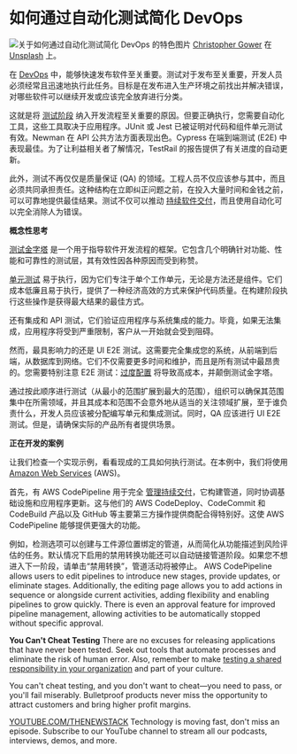 # 如何通过自动化测试简化 DevOps

![关于如何通过自动化测试简化 DevOps 的特色图片](https://cdn.thenewstack.io/media/2024/09/3ee66063-christopher-gower-m_hrflhgabo-unsplash-1024x682.jpg)
[Christopher Gower](https://unsplash.com/@cgower?utm_content=creditCopyText&utm_medium=referral&utm_source=unsplash) 在
[Unsplash](https://unsplash.com/photos/a-macbook-with-lines-of-code-on-its-screen-on-a-busy-desk-m_HRfLhgABo?utm_content=creditCopyText&utm_medium=referral&utm_source=unsplash) 上。

在 [DevOps](https://thenewstack.io/devops/) 中，能够快速发布软件至关重要。测试对于发布至关重要，开发人员必须经常且迅速地执行此任务。目标是在发布进入生产环境之前找出并解决错误，对哪些软件可以继续开发或应该完全放弃进行分类。

这就是将 [测试阶段](https://thenewstack.io/what-is-testops-drawing-parallels-to-devops/) 纳入开发流程至关重要的原因。但要正确执行，您需要自动化工具，这些工具取决于应用程序。JUnit 或 Jest 已被证明对代码和组件单元测试有效。Newman 在 API 公共方法方面表现出色。Cypress 在端到端测试 (E2E) 中表现最佳。为了让利益相关者了解情况，TestRail 的报告提供了有关进度的自动更新。

此外，测试不再仅仅是质量保证 (QA) 的领域。工程人员不仅应该参与其中，而且必须共同承担责任。这种结构在立即纠正问题之前，在投入大量时间和金钱之前，可以可靠地提供最佳结果。测试不仅可以推动 [持续软件交付](https://thenewstack.io/continuous-delivery-gold-standard-for-software-development/)，而且使用自动化可以完全消除人为错误。

**概念性思考**

[测试金字塔](https://thenewstack.io/is-the-testing-pyramid-broken/) 是一个用于指导软件开发流程的框架。它包含几个明确针对功能、性能和可靠性的测试层，其有效性因各种原因而受到称赞。

[单元测试](https://thenewstack.io/unit-tests-are-overrated-rethinking-testing-strategies/) 易于执行，因为它们专注于单个工作单元，无论是方法还是组件。它们成本低廉且易于执行，提供了一种经济高效的方式来保护代码质量。在构建阶段执行这些操作是获得最大结果的最佳方式。

还有集成和 API 测试，它们验证应用程序与系统集成的能力。毕竟，如果无法集成，应用程序将受到严重限制，客户从一开始就会受到阻碍。

然而，最具影响力的还是 UI E2E 测试。这需要完全集成您的系统，从前端到后端，从数据库到网络。它们不仅需要更多时间和维护，而且是所有测试中最昂贵的。您需要特别注意 E2E 测试：[过度配置](https://thenewstack.io/how-to-avoid-overprovisioning-java-resources/) 将导致高成本，并颠倒测试金字塔。

通过按此顺序进行测试（从最小的范围扩展到最大的范围），组织可以确保其范围集中在所需领域，并且其成本和范围不会意外地从适当的关注领域扩展，至于谁负责什么，开发人员应该被分配编写单元和集成测试。同时，QA 应该进行 UI E2E 测试。但是，请确保实际的产品所有者提供场景。

**正在开发的案例**

让我们检查一个实现示例，看看现成的工具如何执行测试。在本例中，我们将使用 [Amazon Web Services](https://aws.amazon.com/?utm_content=inline+mention) (AWS)。

首先，有 AWS CodePipeline 用于完全 [管理持续交付](https://thenewstack.io/managing-compliance-with-continuous-delivery/)，它构建管道，同时协调基础设施和应用程序更新。这与他们的 AWS CodeDeploy、CodeCommit 和 CodeBuild 产品以及 GitHub 等主要第三方操作提供商配合得特别好。这使 AWS CodePipeline 能够提供更强大的功能。

例如，检测选项可以创建与工件源位置绑定的管道，从而简化从功能描述到风险评估的任务。默认情况下启用的禁用转换功能还可以自动链接管道阶段。如果您不想进入下一阶段，请单击“禁用转换”，管道活动将被停止。
AWS CodePipeline allows users to edit pipelines to introduce new stages, provide updates, or eliminate stages. Additionally, the editing page allows you to add actions in sequence or alongside current activities, adding flexibility and enabling pipelines to grow quickly. There is even an approval feature for improved pipeline management, allowing activities to be automatically stopped without specific approval.

**You Can't Cheat Testing**
There are no excuses for releasing applications that have never been tested. Seek out tools that automate processes and eliminate the risk of human error. Also, remember to make [testing a shared responsibility in your organization](https://thenewstack.io/how-the-worlds-top-organizations-test/) and part of your culture.

You can't cheat testing, and you don't want to cheat—you need to pass, or you'll fail miserably. Bulletproof products never miss the opportunity to attract customers and bring higher profit margins.

[YOUTUBE.COM/THENEWSTACK](https://youtube.com/thenewstack?sub_confirmation=1)
Technology is moving fast, don't miss an episode. Subscribe to our YouTube channel to stream all our podcasts, interviews, demos, and more.